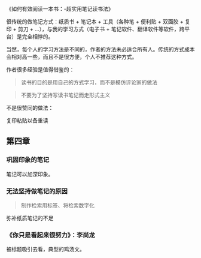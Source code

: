 [](https://book.douban.com/subject/26789567/)《如何有效阅读一本书：-超实用笔记读书法》


很传统的做笔记方式：纸质书 + 笔记本 + 工具（各种笔 + 便利贴 + 双面胶 + 复印 + 剪刀 + ...），与我的学习方式（电子书 + 笔记软件、翻译软件等软件，跨平台）是完全相悖的。

当然，每个人的学习方法是不同的，作者的方法未必适合所有人。传统的方式成本会相对高一些，而且不是很方便，个人不推荐这种方式。

作者很多经验是值得借鉴的：

> 读书的目的是用自己的方式学习，而不是模仿评论家的做法

> 不要为了坚持写读书笔记而走形式主义

不是很赞同的做法：

复印粘贴以备重读

## 第四章

### 巩固印象的笔记

笔记可以加深印象。

### 无法坚持做笔记的原因



> 制作检索用标签、将检索数字化

弥补纸质笔记的不足




### 《你只是看起来很努力》：李尚龙

被标题吸引去看，典型的鸡汤文。

